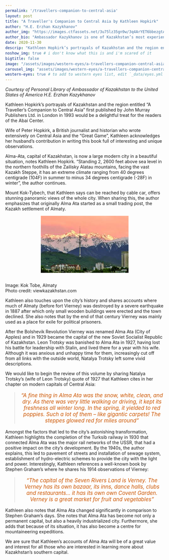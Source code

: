 ```yaml
---
permalink: '/travellers-companion-to-central-asia'
layout: post
title: "A Traveller's Companion to Central Asia by Kathleen Hopkirk"
author: "H.E. Erzhan Kazykhanov"
author_img: "https://images.ctfassets.net/3u75lz35gn9w/3q4ArYET6bbezgtAY4AH1T/33b7a5077aa48a22c62cba01db4f95be/Ambassador_Erzhan_Kazykhanov.jpg"
author_bio: "Ambassador Kazykhanov is one of Kazakhstan’s most experienced diplomats. Prior to his appointment as the Ambassador to the U.S., Ambassador Kazykhanov served as Foreign Minister and Ambassador to the United Kingdom of Great Britain & Northern Ireland."
date: 2020-11-30
descrip: "Kathleen Hopkirk’s portrayals of Kazakhstan and the region entitled “A Traveller’s Companion to Central Asia” first published by John Murray Publishers Ltd. in London in 1993 would be a delightful treat for the readers of the Abai Center." # for opengraph and carousel
noshow_img: true # i don't know what this is and i'm scared of it
bigtitle: false
image: "/assets/images/western-eyes/a-travellers-companion-central-asia.png" # for opengraph
carousel_img: "assets/images/western-eyes/a-travellers-companion-central-asia.png" # for carousel
western-eyes: true # to add to western eyes list, edit `_data/eyes.yml`
---
```


<style>
    div.post-inline-img > img {
        height: 100%;
    }

    div.post-inline-img {
        display: inline;
        width: content;
        height: 225px;
    }

    img.portrait {
        height: 350px;
        max-width: 100%;
        margin: 10px auto;
        display: block;
    }

    img.book {
        max-width: 65%;
        margin: 10px auto;
        display: block;
    }

    blockquote {
        text-align: center;
        font-size: 1.2em;
        color: #cc5500;
        font-style: italic;
    }

    img {
        display: block;
        margin-left: auto;
        margin-right: auto;
    }
</style>

_Courtesy of Personal Library of Ambassador of Kazakhstan to the United States of America H.E. Erzhan Kazykhanov_
  
Kathleen Hopkirk’s portrayals of Kazakhstan and the region entitled “A Traveller’s Companion to Central Asia” first published by John Murray Publishers Ltd. in London in 1993 would be a delightful treat for the readers of the Abai Center. 

Wife of Peter Hopkirk, a British journalist and historian who wrote extensively on Central Asia and the “Great Game”, Kathleen acknowledges her husband’s contribution in writing this book full of interesting and unique observations. 

Alma-Ata, capital of Kazakhstan, is now a large modern city in a beautiful situation, notes Kathleen Hopkirk. “Standing 2, 2600 feet above sea level in the northern foothills of the Zailisky Alatau mountains, facing the vast Kazakh Steppe, it has an extreme climate ranging from 40 degrees centigrade (104F) in summer to minus 34 degrees centigrade (-28F) in winter”, the author continues. 

Mount Kok-Tybech, that Kathleen says can be reached by cable car, offers stunning panoramic views of the whole city. When sharing this, the author emphasizes that originally Alma Ata started as a small trading post, the Kazakh settlement of Almaty.  

![](assets/images/western-eyes/kok_tobe.jpeg)<br>
<div class="text-center">Image: Kok Tobe, Almaty</div>
<div class=" text-center">Photo credit: viewkazakhstan.com</div>

Kathleen also touches upon the city’s history and shares accounts where much of  Almaty (before fort Vierney) was destroyed by a severe earthquake in 1887 after which only small wooden buildings were erected and the town declined. She also notes that by the end of that century Vierney was mainly used as a place for exile for political prisoners. 

After the Bolshevik Revolution Vierney was renamed Alma Ata (City of Apples) and in 1929 became the capital of the new Soviet Socialist Republic of Kazakhstan. Leon Trotsky was banished to Alma Ata in 1927, having lost his battle for leadership with Stalin, and lived there for a year with his wife. Although it was anxious and unhappy time for them, increasingly cut off from all links with the outside world, Natalya Trotsky left some vivid descriptions. 

We would like to begin the review of this volume by sharing Natalya Trotsky’s (wife of Leon Trotsky) quote of 1927 that Kathleen cites in her chapter on modern capitals of Central Asia: 

> “A fine thing in Alma Ata was the snow, white, clean, and dry. As there was very little walking or driving, it
> kept its freshness all winter long. In the spring, it yielded to red poppies. Such a lot of them – like 
> gigantic carpets! The steppes glowed red for miles around”

Amongst the factors that led to the city’s astonishing transformation, Kathleen highlights the completion of the Turksib railway in 1930 that connected Alma Ata was the major rail networks of the USSR, that had a positive impact on the city’s development. By the 1940s, the author explains, this led to pavement of streets and installation of sewage system, establishment of hydro-electric schemes to provide the city with the light and power. Interestingly, Kathleen references a well-known book by Stephen Graham’s  where he shares his 1914 observations of Vierney: 

> “The capital of the Seven Rivers Land is Verney. The Verney has its own bazaar, its inns, dance halls, clubs
> and restaurants… it has its own own Covent Garden. Verney is a great market for fruit and vegetables”

Kathleen also notes that Alma Ata changed significantly in comparison to Stephen Graham’s days.  She notes that Alma Ata has become not only a permanent capital, but also a heavily industrialized city. Furthermore, she adds that because of its situation, it has also become a centre for mountaineering expeditions. 

We are sure that Kathleen’s accounts of Alma Ata will be of a great value and interest for all those who are interested in learning more about Kazakhstan’s southern capital. 


